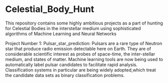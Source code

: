 # Celestial_Body_Hunt
This repository contains some highly ambitious projects as a part of hunting for Celestial Bodies in the interstellar medium using sophisticated algorithms of Machine Learning and Neural Networks

Project Number 1:
Pulsar_star_prediction:
Pulsars are a rare type of Neutron star that produce radio emission detectable here on Earth. They are of considerable scientific interest as probes of space-time, the inter-stellar medium, and states of matter. Machine learning tools are now being used to automatically label pulsar candidates to facilitate rapid analysis. Classification systems in particular are being widely adopted,which treat the candidate data sets as binary classification problems.

